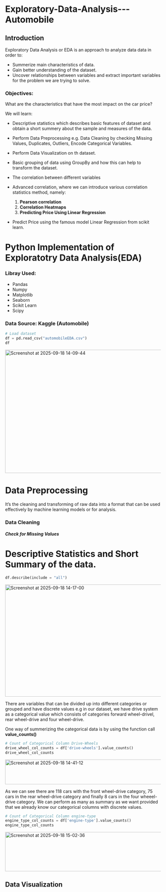 # Exploratory-Data-Analysis---Automobile
## Introduction
Exploratory Data Analysis or EDA is an approach to analyze data data in order to:

- Summerize main characteristics of data.
- Gain better understanding of the dataset.
- Uncover relationships between variables and extract important variables for the problem we are trying to solve.
### Objectives:
  What are the characteristics that have the most impact on the car price?

 We will learn:
 - Descriptive statistics which describes basic features of dataset and obtain a short summery about the sample and measures of the data.
 - Perform Data Preprocessing e.g. Data Cleaning by checking Missing Values, Duplicates, Outliers, Encode Categorical Variables.
 - Perform  Data Visualization on th dataset.
 - Basic grouping of data using GroupBy and how this can help to transform the dataset.
 - The correlation between different variables
 - Advanced correlation, where we can introduce various correlation statistics method, namely:

   1. **Pearson correlation**
   2. **Correlation Heatmaps**
   3. **Predicting Price Using Linear Regression**
  - Predict Price using the famous model Linear Regression from scikit learn.

# Python Implementation of Exploratotry Data Analysis(EDA)
### Libray Used:
- Pandas
- Numpy
- Matplotlib
- Seaborn
- Scikit Learn
- Scipy

### Data Source: Kaggle (Automobile)

```Python
# Load dataset
df = pd.read_csv("automobileEDA.csv")
df
```
<img width="1000" height="398" alt="Screenshot at 2025-09-18 14-09-44" src="https://github.com/user-attachments/assets/8f71b691-ec2e-4a01-b74e-dcb9a7855081" />

# Data Preprocessing
It’s the cleaning and transforming of raw data into a format that can be used effectively by machine learning models or for analysis.
### Data Cleaning
##### Check for Missing Values




# Descriptive Statistics and Short Summary of the data. 
```Python
df.describe(include = "all")
```
<img width="999" height="362" alt="Screenshot at 2025-09-18 14-17-00" src="https://github.com/user-attachments/assets/1578e80d-5fc2-49cd-926d-cf58ac4a5544" />

There are variables that can be divided up into different categories or grouped and have discrete values e.g in our dataset, we have drive system as a categorical value which consists of categories forward wheel-drivel, rear wheel-drive and four wheel-drive.

One way of summerizing the categorical data is by using the function call **value_counts()**

```Python
# Count of Categorical Column Drive-Wheels
drive_wheel_col_counts = df['drive-wheels'].value_counts()
drive_wheel_col_counts
```

<img width="989" height="80" alt="Screenshot at 2025-09-18 14-41-12" src="https://github.com/user-attachments/assets/82e98aad-7712-4197-9444-7a9d7dca9578" />

As we can see there are 118 cars with the front wheel-drive category, 75 cars in the rear wheel-drive category and finally 8 cars in the four wheeel-drive category. We can perform as many as summary as we want provided that we already know our categorical columns with discrete values. 

```Python
# Count of Categorical Column engine-type
engine_type_col_counts = df['engine-type'].value_counts()
engine_type_col_counts 
```
<img width="996" height="127" alt="Screenshot at 2025-09-18 15-02-36" src="https://github.com/user-attachments/assets/3b402c39-bd81-4e76-b0ad-27561ee2b18c" />


  
## Data Visualization  
